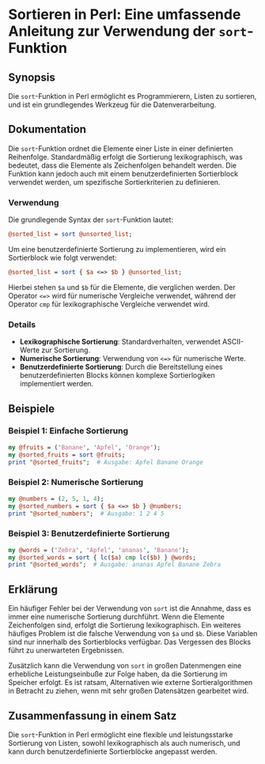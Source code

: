 <!--
Meta Description: # Sortieren in Perl: Eine umfassende Anleitung zur Verwendung der `sort`-Funktion ## Synopsis Die `sort`-Funktion in Perl ermöglicht es Programmierern...
Meta Keywords: die, sortierung, sort, perl, verwendung
-->

# Sortieren in Perl: Eine umfassende Anleitung zur Verwendung der `sort`-Funktion

## Synopsis
Die `sort`-Funktion in Perl ermöglicht es Programmierern, Listen zu sortieren, und ist ein grundlegendes Werkzeug für die Datenverarbeitung.

## Dokumentation
Die `sort`-Funktion ordnet die Elemente einer Liste in einer definierten Reihenfolge. Standardmäßig erfolgt die Sortierung lexikographisch, was bedeutet, dass die Elemente als Zeichenfolgen behandelt werden. Die Funktion kann jedoch auch mit einem benutzerdefinierten Sortierblock verwendet werden, um spezifische Sortierkriterien zu definieren.

### Verwendung
Die grundlegende Syntax der `sort`-Funktion lautet:

```perl
@sorted_list = sort @unsorted_list;
```

Um eine benutzerdefinierte Sortierung zu implementieren, wird ein Sortierblock wie folgt verwendet:

```perl
@sorted_list = sort { $a <=> $b } @unsorted_list;
```

Hierbei stehen `$a` und `$b` für die Elemente, die verglichen werden. Der Operator `<=>` wird für numerische Vergleiche verwendet, während der Operator `cmp` für lexikographische Vergleiche verwendet wird.

### Details
- **Lexikographische Sortierung**: Standardverhalten, verwendet ASCII-Werte zur Sortierung.
- **Numerische Sortierung**: Verwendung von `<=>` für numerische Werte.
- **Benutzerdefinierte Sortierung**: Durch die Bereitstellung eines benutzerdefinierten Blocks können komplexe Sortierlogiken implementiert werden.

## Beispiele
### Beispiel 1: Einfache Sortierung
```perl
my @fruits = ('Banane', 'Apfel', 'Orange');
my @sorted_fruits = sort @fruits;
print "@sorted_fruits";  # Ausgabe: Apfel Banane Orange
```

### Beispiel 2: Numerische Sortierung
```perl
my @numbers = (2, 5, 1, 4);
my @sorted_numbers = sort { $a <=> $b } @numbers;
print "@sorted_numbers";  # Ausgabe: 1 2 4 5
```

### Beispiel 3: Benutzerdefinierte Sortierung
```perl
my @words = ('Zebra', 'Apfel', 'ananas', 'Banane');
my @sorted_words = sort { lc($a) cmp lc($b) } @words;
print "@sorted_words";  # Ausgabe: ananas Apfel Banane Zebra
```

## Erklärung
Ein häufiger Fehler bei der Verwendung von `sort` ist die Annahme, dass es immer eine numerische Sortierung durchführt. Wenn die Elemente Zeichenfolgen sind, erfolgt die Sortierung lexikographisch. Ein weiteres häufiges Problem ist die falsche Verwendung von `$a` und `$b`. Diese Variablen sind nur innerhalb des Sortierblocks verfügbar. Das Vergessen des Blocks führt zu unerwarteten Ergebnissen.

Zusätzlich kann die Verwendung von `sort` in großen Datenmengen eine erhebliche Leistungseinbuße zur Folge haben, da die Sortierung im Speicher erfolgt. Es ist ratsam, Alternativen wie externe Sortieralgorithmen in Betracht zu ziehen, wenn mit sehr großen Datensätzen gearbeitet wird.

## Zusammenfassung in einem Satz
Die `sort`-Funktion in Perl ermöglicht eine flexible und leistungsstarke Sortierung von Listen, sowohl lexikographisch als auch numerisch, und kann durch benutzerdefinierte Sortierblöcke angepasst werden.